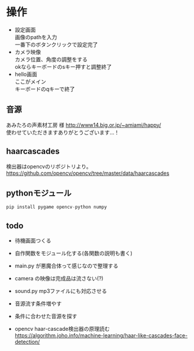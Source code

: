 # 操作
- 設定画面  
画像のpathを入力  
一番下のボタンクリックで設定完了
- カメラ映像  
カメラ位置、角度の調整をする  
okならキーボードのsキー押すと調整終了
- hello画面  
ここがメイン  
キーボードのqキーで終了  


## 音源
あみたろの声素材工房 様
http://www14.big.or.jp/~amiami/happy/  
使わせていただきますありがとうございます…！  


## haarcascades
検出器はopencvのリポジトリより。
https://github.com/opencv/opencv/tree/master/data/haarcascades  


## pythonモジュール
```python
pip install pygame opencv-python numpy
```

## todo
- 待機画面つくる
- 自作関数をモジュール化する(各関数の説明も書く)

- main.py が悪魔合体って感じなので整理する
- camera の映像は完成品は流さない(?)

- sound.py mp3ファイルにも対応させる

- 音源流す条件増やす
- 条件に合わせた音源を探す

- opencv haar-cascade検出器の原理読む  
https://algorithm.joho.info/machine-learning/haar-like-cascades-face-detection/  